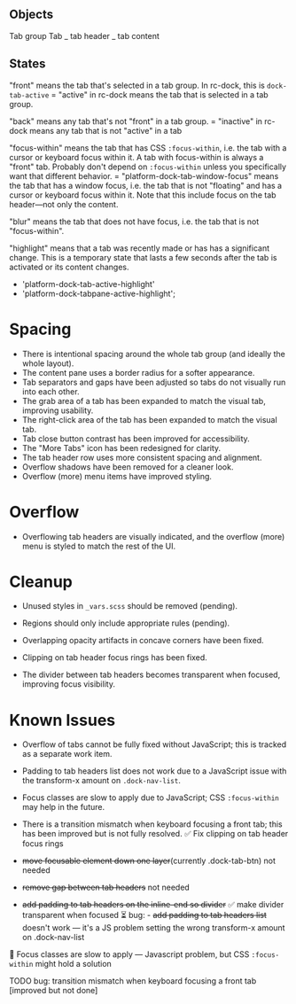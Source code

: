 ## Objects

Tab group
Tab
_ tab header
_ tab content

## States

"front"
means the tab that's selected in a tab group. In rc-dock, this is `dock-tab-active`
= "active" in rc-dock means the tab that is selected in a tab group.

"back"
means any tab that's not "front" in a tab group.
= "inactive" in rc-dock means any tab that is not "active" in a tab

"focus-within" means the tab that has CSS `:focus-within`, i.e. the tab with a cursor or keyboard focus within it. A tab with focus-within is always a "front" tab. Probably don't depend on `:focus-within` unless you specifically want that different behavior.
= "platform-dock-tab-window-focus" means the tab that has a window focus, i.e. the tab that is not "floating" and has a cursor or keyboard focus within it. Note that this include focus on the tab header—not only the content.

"blur" means the tab that does not have focus, i.e. the tab that is not "focus-within".

"highlight" means that a tab was recently made or has has a significant change. This is a temporary state that lasts a few seconds after the tab is activated or its content changes.

- 'platform-dock-tab-active-highlight'
- 'platform-dock-tabpane-active-highlight';

# Spacing

- There is intentional spacing around the whole tab group (and ideally the whole layout).
- The content pane uses a border radius for a softer appearance.
- Tab separators and gaps have been adjusted so tabs do not visually run into each other.
- The grab area of a tab has been expanded to match the visual tab, improving usability.
- The right-click area of the tab has been expanded to match the visual tab.
- Tab close button contrast has been improved for accessibility.
- The "More Tabs" icon has been redesigned for clarity.
- The tab header row uses more consistent spacing and alignment.
- Overflow shadows have been removed for a cleaner look.
- Overflow (more) menu items have improved styling.

# Overflow

- Overflowing tab headers are visually indicated, and the overflow (more) menu is styled to match the rest of the UI.

# Cleanup

- Unused styles in `_vars.scss` should be removed (pending).
- Regions should only include appropriate rules (pending).

- Overlapping opacity artifacts in concave corners have been fixed.
- Clipping on tab header focus rings has been fixed.
- The divider between tab headers becomes transparent when focused, improving focus visibility.

# Known Issues

- Overflow of tabs cannot be fully fixed without JavaScript; this is tracked as a separate work item.
- Padding to tab headers list does not work due to a JavaScript issue with the transform-x amount on `.dock-nav-list`.
- Focus classes are slow to apply due to JavaScript; CSS `:focus-within` may help in the future.
- There is a transition mismatch when keyboard focusing a front tab; this has been improved but is not fully resolved.
  ✅ Fix clipping on tab header focus rings

- ~~move focusable element down one layer~~(currently .dock-tab-btn) not needed
- ~~remove gap between tab headers~~ not needed
- ~~add padding to tab headers on the inline-end so divider~~ ✅ make divider transparent when focused
  ⏳ bug: - ~~add padding to tab headers list~~ doesn't work — it's a JS problem setting the wrong transform-x amount on .dock-nav-list

🚫 Focus classes are slow to apply — Javascript problem, but CSS `:focus-within` might hold a solution

TODO bug: transition mismatch when keyboard focusing a front tab [improved but not done]
